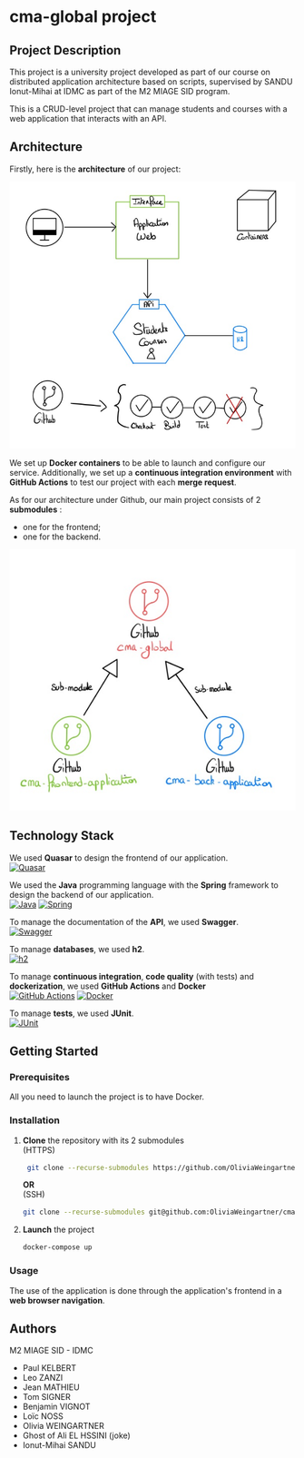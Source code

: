 # cma-global project

## Project Description

This project is a university project developed as part of our course on distributed application architecture based on scripts, supervised by SANDU Ionut-Mihai at IDMC as part of the M2 MIAGE SID program.

This is a CRUD-level project that can manage students and courses with a web application that interacts with an API.

## Architecture


Firstly, here is the **architecture** of our project:
  
<div align="center">
  
  
  ![Architecture](assets/architecture.png)

</div>

We set up **Docker containers** to be able to launch and configure our service. 
Additionally, we set up a **continuous integration environment** with **GitHub Actions** to test our project with each **merge request**.
  
  
As for our architecture under Github, our main project consists of 2 **submodules** : 
- one for the frontend;
- one for the backend.

<div align="center">

  ![Github-submodules](assets/GitHub-submodules.png)
</div>

## Technology Stack

We used **Quasar** to design the frontend of our application.</br>
[![Quasar][Quasar]][Quasar-url]

We used the **Java** programming language with the **Spring** framework to design the backend of our application.</br>
[![Java][Java]][Java-url]
[![Spring][Spring.io]][Spring-url]

To manage the documentation of the **API**, we used **Swagger**.</br>
[![Swagger][Swagger]][Swagger-url]

To manage **databases**, we used **h2**.</br>
[![h2][h2]][h2-url]

To manage **continuous integration**, **code quality** (with tests) and **dockerization**, we used **GitHub Actions** and **Docker**</br>
[![GitHub Actions][GitHub Actions]][GitHub Actions-url]
[![Docker][Docker]][Docker-url]

To manage **tests**, we used **JUnit**.</br>
[![JUnit][JUnit]][JUnit-url]

## Getting Started

### Prerequisites
All you need to launch the project is to have Docker.

### Installation

1. **Clone** the repository with its 2 submodules </br>
    (HTTPS)
   ```sh
    git clone --recurse-submodules https://github.com/OliviaWeingartner/cma-global.git
    ```
   **OR**  </br>
    (SSH)
     ```sh
    git clone --recurse-submodules git@github.com:OliviaWeingartner/cma-global.git
    ```
   
2. **Launch** the project
   ```sh
   docker-compose up
   ```

### Usage

The use of the application is done through the application's frontend in a **web browser navigation**.

## Authors

M2 MIAGE SID - IDMC
- Paul KELBERT
- Leo ZANZI
- Jean MATHIEU
- Tom SIGNER
- Benjamin VIGNOT
- Loïc NOSS
- Olivia WEINGARTNER
- Ghost of Ali EL HSSINI (joke)
- Ionut-Mihai SANDU


<!-- MARKDOWN LINKS & IMAGES -->
<!-- https://www.markdownguide.org/basic-syntax/#reference-style-links -->
[Quasar]: https://img.shields.io/badge/Quasar-ED8B00?style=for-the-badge&logo=quasar&logoColor=white
[Quasar-url]: https://quasar.dev/
[Java]: https://img.shields.io/badge/Java-ED8B00?style=for-the-badge&logo=java&logoColor=white
[Java-url]: https://www.java.com/fr/
[Spring.io]: https://img.shields.io/badge/Spring-6DB33F?style=for-the-badge&logo=spring&logoColor=white
[Spring-url]: https://spring.io/
[Swagger]: https://img.shields.io/badge/Swagger-85EA2D?style=for-the-badge&logo=swagger&logoColor=white
[Swagger-url]: https://swagger.io/
[Docker]: https://img.shields.io/badge/Docker-2CA5E0?style=for-the-badge&logo=docker&logoColor=white
[Docker-url]: https://www.docker.com/
[h2]: https://img.shields.io/badge/h2-2CA5E0?style=for-the-badge&logo=h2&logoColor=white
[h2-url]: https://www.h2database.com/html/main.html
[GitHub Actions]: https://img.shields.io/badge/GitHub_Actions-2088FF?style=for-the-badge&logo=github-actions&logoColor=white
[GitHub Actions-url]: https://github.com/features/actions
[JUnit]: https://img.shields.io/badge/JUnit-25A162?style=for-the-badge&logo=junit5&logoColor=white
[JUnit-url]: https://junit.org/junit5/
